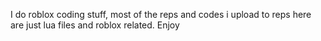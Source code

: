 I do roblox coding stuff, most of the reps and codes i upload to reps here are just lua files and roblox related. Enjoy
